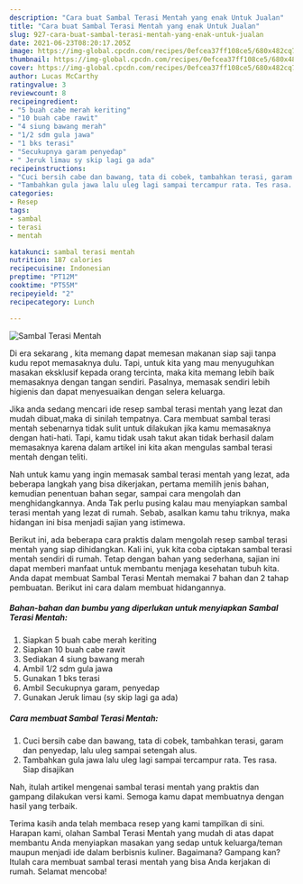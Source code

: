 ```yaml
---
description: "Cara buat Sambal Terasi Mentah yang enak Untuk Jualan"
title: "Cara buat Sambal Terasi Mentah yang enak Untuk Jualan"
slug: 927-cara-buat-sambal-terasi-mentah-yang-enak-untuk-jualan
date: 2021-06-23T08:20:17.205Z
image: https://img-global.cpcdn.com/recipes/0efcea37ff108ce5/680x482cq70/sambal-terasi-mentah-foto-resep-utama.jpg
thumbnail: https://img-global.cpcdn.com/recipes/0efcea37ff108ce5/680x482cq70/sambal-terasi-mentah-foto-resep-utama.jpg
cover: https://img-global.cpcdn.com/recipes/0efcea37ff108ce5/680x482cq70/sambal-terasi-mentah-foto-resep-utama.jpg
author: Lucas McCarthy
ratingvalue: 3
reviewcount: 8
recipeingredient:
- "5 buah cabe merah keriting"
- "10 buah cabe rawit"
- "4 siung bawang merah"
- "1/2 sdm gula jawa"
- "1 bks terasi"
- "Secukupnya garam penyedap"
- " Jeruk limau sy skip lagi ga ada"
recipeinstructions:
- "Cuci bersih cabe dan bawang, tata di cobek, tambahkan terasi, garam dan penyedap, lalu uleg sampai setengah alus."
- "Tambahkan gula jawa lalu uleg lagi sampai tercampur rata. Tes rasa. Siap disajikan"
categories:
- Resep
tags:
- sambal
- terasi
- mentah

katakunci: sambal terasi mentah 
nutrition: 187 calories
recipecuisine: Indonesian
preptime: "PT12M"
cooktime: "PT55M"
recipeyield: "2"
recipecategory: Lunch

---
```



![Sambal Terasi Mentah](https://img-global.cpcdn.com/recipes/0efcea37ff108ce5/680x482cq70/sambal-terasi-mentah-foto-resep-utama.jpg)

Di era  sekarang , kita memang dapat memesan makanan siap saji tanpa kudu repot memasaknya dulu. Tapi, untuk kita yang mau menyuguhkan masakan eksklusif kepada orang tercinta, maka kita memang lebih baik memasaknya dengan tangan sendiri. Pasalnya, memasak sendiri lebih higienis dan dapat menyesuaikan dengan selera keluarga.

Jika anda sedang mencari ide resep sambal terasi mentah yang lezat dan mudah dibuat,maka di sinilah tempatnya. Cara membuat sambal terasi mentah  sebenarnya tidak sulit untuk dilakukan jika kamu memasaknya dengan hati-hati. Tapi, kamu tidak usah takut akan tidak berhasil dalam memasaknya 
karena dalam artikel ini kita akan mengulas sambal terasi mentah dengan teliti.  



Nah untuk kamu yang ingin memasak sambal terasi mentah yang lezat, ada beberapa langkah yang bisa dikerjakan, pertama memilih jenis bahan, kemudian penentuan bahan segar, sampai cara mengolah dan menghidangkannya. Anda Tak perlu pusing kalau mau menyiapkan sambal terasi mentah yang lezat di rumah. Sebab, asalkan kamu  tahu triknya, maka hidangan ini bisa menjadi sajian yang istimewa.

Berikut ini, ada beberapa cara praktis  dalam mengolah resep sambal terasi mentah yang siap dihidangkan. Kali ini, yuk kita coba ciptakan sambal terasi mentah sendiri di rumah. Tetap dengan bahan yang sederhana, sajian ini dapat memberi manfaat untuk membantu menjaga kesehatan tubuh kita. Anda dapat membuat Sambal Terasi Mentah memakai 7 bahan dan 2 tahap pembuatan. Berikut ini cara dalam membuat hidangannya.

<!--inarticleads1-->

##### Bahan-bahan dan bumbu yang diperlukan untuk menyiapkan Sambal Terasi Mentah:

1. Siapkan 5 buah cabe merah keriting
1. Siapkan 10 buah cabe rawit
1. Sediakan 4 siung bawang merah
1. Ambil 1/2 sdm gula jawa
1. Gunakan 1 bks terasi
1. Ambil Secukupnya garam, penyedap
1. Gunakan  Jeruk limau (sy skip lagi ga ada)




<!--inarticleads2-->

##### Cara membuat Sambal Terasi Mentah:

1. Cuci bersih cabe dan bawang, tata di cobek, tambahkan terasi, garam dan penyedap, lalu uleg sampai setengah alus.
1. Tambahkan gula jawa lalu uleg lagi sampai tercampur rata. Tes rasa. Siap disajikan




Nah, itulah artikel mengenai  sambal terasi mentah  yang praktis dan gampang dilakukan versi kami. Semoga kamu dapat membuatnya dengan hasil yang terbaik. 

Terima kasih anda telah membaca resep yang kami tampilkan di sini. Harapan kami, olahan  Sambal Terasi Mentah yang mudah di atas dapat membantu Anda menyiapkan masakan yang sedap untuk keluarga/teman maupun menjadi ide dalam berbisnis kuliner. Bagaimana? Gampang kan? Itulah cara membuat sambal terasi mentah yang bisa Anda kerjakan di rumah. Selamat mencoba!

